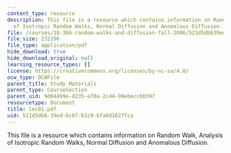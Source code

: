 ```yaml
---
content_type: resource
description: This file is a resource which contains information on Random Walk, Analysis
  of Isotropic Random Walks, Normal Diffusion and Anomalous Diffusion.
file: /courses/18-366-random-walks-and-diffusion-fall-2006/521d5db639ed6c8761c96fa6d1627fca_lec01.pdf
file_size: 232296
file_type: application/pdf
hide_download: true
hide_download_original: null
learning_resource_types: []
license: https://creativecommons.org/licenses/by-nc-sa/4.0/
ocw_type: OCWFile
parent_title: Study Materials
parent_type: CourseSection
parent_uid: 9d04499e-d235-e70a-2c44-99ebecc6b597
resourcetype: Document
title: lec01.pdf
uid: 521d5db6-39ed-6c87-61c9-6fa6d1627fca
---
```

This file is a resource which contains information on Random Walk, Analysis of Isotropic Random Walks, Normal Diffusion and Anomalous Diffusion.
